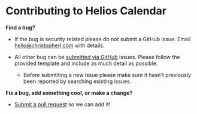 # Contributing to Helios Calendar

**Find a bug?**

- If the bug is security related please do not submit a GitHub issue. Email hello@christopherl.com with details.

- All other bug can be [submitted via GitHub](https://github.com/christopherldotcom/Helios-Calendar/issues) issues. Please follow the provided template and include as much detail as possible.
	- Before submtiting a new issue please make sure it hasn't previously been reported by searching existing issues.

**Fix a bug, add something cool, or make a change?**

- [Submit a pull request](https://github.com/christopherldotcom/Helios-Calendar/pulls) so we can add it!